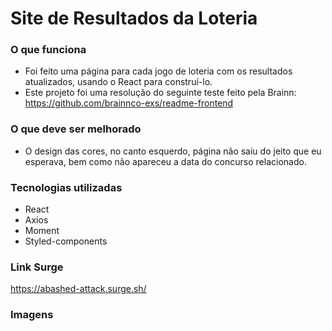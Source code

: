 # Site de Resultados da Loteria

### O que funciona
- Foi feito uma página para cada jogo de loteria com os resultados atualizados, usando o React para construí-lo.
- Este projeto foi uma resolução do seguinte teste feito pela Brainn: https://github.com/brainnco-exs/readme-frontend

### O que deve ser melhorado
- O design das cores, no canto esquerdo, página não saiu do jeito que eu esperava, bem como não apareceu a data do concurso relacionado.

### Tecnologias utilizadas
- React
- Axios
- Moment
- Styled-components

### Link Surge 
https://abashed-attack.surge.sh/

### Imagens

